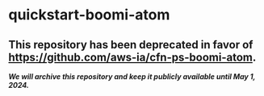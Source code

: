 # quickstart-boomi-atom 
## This repository has been deprecated in favor of https://github.com/aws-ia/cfn-ps-boomi-atom. 
***We will archive this repository and keep it publicly available until May 1, 2024.***

